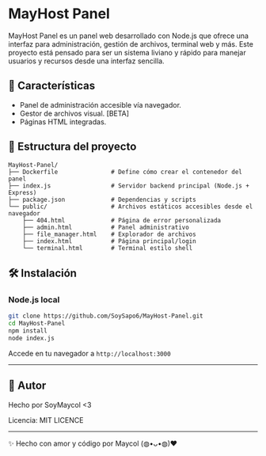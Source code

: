 
# MayHost Panel

MayHost Panel es un panel web desarrollado con Node.js que ofrece una interfaz para administración, gestión de archivos, terminal web y más. Este proyecto está pensado para ser un sistema liviano y rápido para manejar usuarios y recursos desde una interfaz sencilla.

## 🚀 Características

- Panel de administración accesible vía navegador.
- Gestor de archivos visual. [BETA]
- Páginas HTML integradas.

## 📂 Estructura del proyecto

```
MayHost-Panel/
├── Dockerfile               # Define cómo crear el contenedor del panel
├── index.js                 # Servidor backend principal (Node.js + Express)
├── package.json             # Dependencias y scripts
└── public/                  # Archivos estáticos accesibles desde el navegador
    ├── 404.html             # Página de error personalizada
    ├── admin.html           # Panel administrativo
    ├── file_manager.html    # Explorador de archivos
    ├── index.html           # Página principal/login
    └── terminal.html        # Terminal estilo shell
```

## 🛠️ Instalación

### Node.js local
```bash
git clone https://github.com/SoySapo6/MayHost-Panel.git
cd MayHost-Panel
npm install
node index.js
```

Accede en tu navegador a `http://localhost:3000`

---

## 🧠 Autor

Hecho por SoyMaycol <3

Licencia: MIT LICENCE

---

✨ Hecho con amor y código por Maycol (⁠◍⁠•⁠ᴗ⁠•⁠◍⁠)⁠❤
